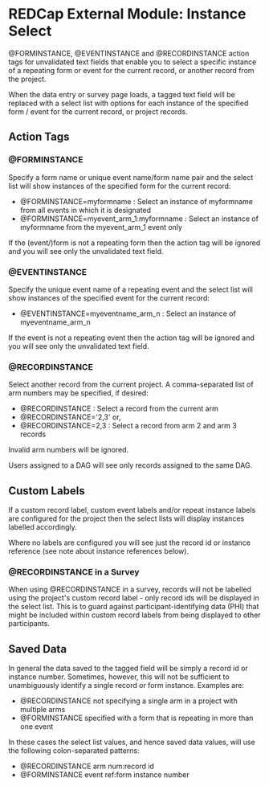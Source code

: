 # REDCap External Module: Instance Select

@FORMINSTANCE, @EVENTINSTANCE and @RECORDINSTANCE action tags for unvalidated 
text fields that enable you to select a specific instance of a repeating form or 
event for the current record, or another record from the project.

When the data entry or survey page loads, a tagged text field will be replaced 
with a select list with options for each instance of the specified form / event 
for the current record, or project records.

## Action Tags

### @FORMINSTANCE

Specify a form name or unique event name/form name pair and the select list will
show instances of the specified form for the current record:

* @FORMINSTANCE=myformname : Select an instance of myformname from all events in which it is designated
* @FORMINSTANCE=myevent_arm_1:myformname : Select an instance of myformname from the myevent_arm_1 event only

If the (event/)form is not a repeating form then the action tag will be ignored 
and you will see only the unvalidated text field.

### @EVENTINSTANCE

Specify the unique event name of a repeating event and the select list will show 
instances of the specified event for the current record:

* @EVENTINSTANCE=myeventname_arm_n : Select an instance of myeventname_arm_n

If the event is not a repeating event then the action tag will be ignored and 
you will see only the unvalidated text field.

### @RECORDINSTANCE

Select another record from the current project. A comma-separated list of arm
numbers may be specified, if desired:

* @RECORDINSTANCE : Select a record from the current arm
* @RECORDINSTANCE='2,3' or,
* @RECORDINSTANCE=2,3 : Select a record from arm 2 and arm 3 records

Invalid arm numbers will be ignored.

Users assigned to a DAG will see only records assigned to the same DAG.

## Custom Labels

If a custom record label, custom event labels and/or repeat instance labels are
configured for the project then the select lists will display instances labelled
accordingly.

Where no labels are configured you will see just the record id or instance
reference (see note about instance references below).

### @RECORDINSTANCE in a Survey

When using @RECORDINSTANCE in a survey, records will not be labelled using the 
project's custom record label - only record ids will be displayed in the select
list. This is to guard against participant-identifying data (PHI) that might be
included within custom record labels from being displayed to other participants.

## Saved Data

In general the data saved to the tagged field will be simply a record id or 
instance number. Sometimes, however, this will not be sufficient to 
unambiguously identify a single record or form instance. Examples are:
* @RECORDINSTANCE not specifying a single arm in a project with multiple arms 
* @FORMINSTANCE specified with a form that is repeating in more than one event

In these cases the select list values, and hence saved data values, will use the 
following colon-separated patterns:

* @RECORDINSTANCE arm num:record id
* @FORMINSTANCE event ref:form instance number
